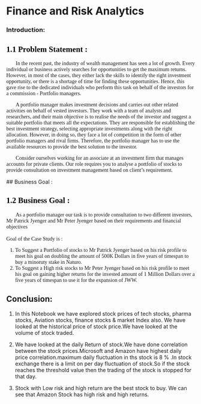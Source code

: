 # Finance and Risk Analytics
### Introduction:
<a id="background"></a>
<h2>   
      <font color = Black >
            <span style='font-family:Georgia'>
            1.1 Problem Statement :
            </span>   
        </font>    
</h2>
<p style="text-indent: 25px;">
    <span style='font-family:Georgia'>
        In the recent past, the industry of wealth management has seen a lot of growth. Every individual or business actively searches for opportunities to get the maximum returns. However, in most of the cases, they either lack the skills to identify the right investment opportunity, or there is a shortage of time for finding these opportunities. Hence, this gave rise to the dedicated individuals who perform this task on behalf of the investors for a commission - Portfolio managers.
        </span>
</p>
<p style="text-indent: 25px;">
    <span style='font-family:Georgia'>
        A portfolio manager makes investment decisions and carries out other related activities on behalf of vested investors. They work with a team of analysts and researchers, and their main objective is to realise the needs of the investor and suggest a suitable portfolio that meets all the expectations. They are responsible for establishing the best investment strategy, selecting appropriate investments along with the right allocation. However, in doing so, they face a lot of competition in the form of other portfolio managers and rival firms. Therefore, the portfolio manager has to use the available resources to provide the best solution to the investor.
        </span>
</p>
<p style="text-indent: 25px;">
    <span style='font-family:Georgia'>
        Consider ourselves working for an associate at an investment firm that manages accounts for private clients. Our role requires you to analyse a portfolio of stocks to provide consultation on investment management based on client’s requirement. 
        </span>
</p>
## Business Goal :
<a id="goal"></a>
<h2>   
      <font color = Black >
            <span style='font-family:Georgia'>
            1.2 Business Goal :
            </span>   
        </font>    
</h2>
<p style="text-indent: 25px;">
    <span style='font-family:Georgia'>
        As a portfolio manager our task is to provide consultation to two different investors, Mr Patrick Jyenger and Mr Peter Jyenger based on their requirements and financial objectives
        <br><br>
        Goal of the Case Study is :
    </span>
</p>
<span style='font-family:Georgia'>
    <ol>
        <li>To Suggest a Portfolio of stocks to Mr Patrick Jyenger based on his risk profile to meet his goal on doubling the amount of 500K Dollars in five years of timespan to buy a minoruty stake in Naturo.</li>
        <li>To Suggest a High risk stocks to Mr Peter Jyenger based on his risk profile to meet his goal on gaining higher returns for the invested amount of 1 Million Dollars over a five years of timespan to use it for the expansion of JWW.</li>
    </ol>
</span>

## Conclusion:

1. In this Notebook we have explored stock prices of tech stocks, pharma stocks, Aviation stocks, finance stocks & market Index also. We have looked at the historical price of stock price.We have looked at the volume of stock traded.


2. We have looked at the daily Return of stock.We have done correlation between the stock prices.Microsoft and Amazon have highest daily price correlation.maximum daily fluctuation in ths stock is 8 % .In stock exchange there is a limit on per day fluctuation of stock.So if the stock reaches the threshold value then the trading of the stock is stopped for that day.


3. Stock with Low risk and high return are the best stock to buy. We can see that Amazon Stock has high risk and high returns.
